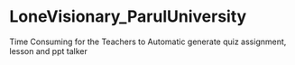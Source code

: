 # LoneVisionary_ParulUniversity
Time Consuming for the Teachers to Automatic generate quiz assignment, lesson and ppt talker

